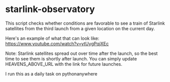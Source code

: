 # starlink-observatory
This script checks whether conditions are favorable to see a train of Starlink satellites from the third launch from a given location on the current day. 

Here's an example of what that can look like: https://www.youtube.com/watch?v=ytUygPqjXEc

Note: Starlink satellites spread out over time after the launch, so the best time to see them is shortly after launch. You can simply update HEAVENS_ABOVE_URL with the link for future launches. 

I run this as a daily task on pythonanywhere
